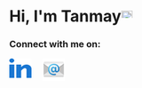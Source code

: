 <h1><strong>Hi, I'm Tanmay</a></strong><img src="https://raw.githubusercontent.com/syedareehaquasar/syedareehaquasar/master/gifs/Hi.gif" height="20px" width="20px"></h1>



<h3 align="left">Connect with me on:</h3>
<p align="left">
<a href="https://linkedin.com/in/tanmayk26" target="blank"><img src="https://github.com/tanmayk26/tanmayk26/blob/main/images/linked-in-alt.svg" align="center" alt="tanmayk26" height="35" width="40" /></a> 
  &nbsp; &nbsp; <a href="mailto:ktanmay.27@gmail.com" target="blank"><img align="top" src="https://github.com/tanmayk26/tanmayk26/blob/main/images/send-mail-2574 (1).png" alt="Mail" height="40" width="40" /></a> 









<!--
**tanmayk26/tanmayk26** is a ✨ _special_ ✨ repository because its `README.md` (this file) appears on your GitHub profile.

Here are some ideas to get you started:

- 🔭 I’m currently working on ...
- 🌱 I’m currently learning ...
- 👯 I’m looking to collaborate on ...
- 🤔 I’m looking for help with ...
- 💬 Ask me about ...
- 📫 How to reach me: ...
- 😄 Pronouns: ...
- ⚡ Fun fact: ...
-->
